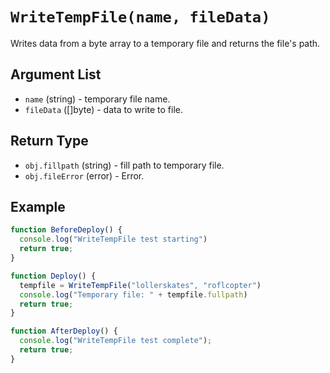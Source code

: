 # `WriteTempFile(name, fileData)`

Writes data from a byte array to a temporary file and returns the file's path.

## Argument List

 * `name` (string) - temporary file name.
 * `fileData` ([]byte) - data to write to file.

## Return Type

 * `obj.fillpath` (string) - fill path to temporary file.
 * `obj.fileError` (error) - Error.

## Example

```js
function BeforeDeploy() {
  console.log("WriteTempFile test starting")
  return true;
}

function Deploy() {
  tempfile = WriteTempFile("lollerskates", "roflcopter")
  console.log("Temporary file: " + tempfile.fullpath)
  return true;
}

function AfterDeploy() {
  console.log("WriteTempFile test complete");
  return true;
}
```


